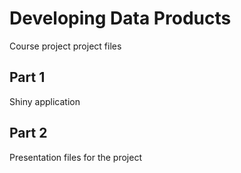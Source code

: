 # Developing Data Products

Course project project files

## Part 1

Shiny application 

## Part 2

Presentation files for the project
